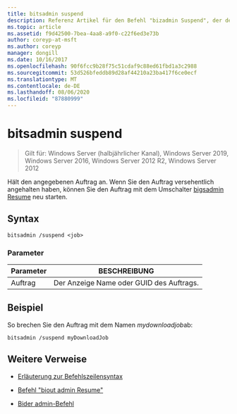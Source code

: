 ```yaml
---
title: bitsadmin suspend
description: Referenz Artikel für den Befehl "bizadmin Suspend", der den angegebenen Auftrag anhält.
ms.topic: article
ms.assetid: f9d42500-7bea-4aa8-a9f0-c22f6ed3e73b
author: coreyp-at-msft
ms.author: coreyp
manager: dongill
ms.date: 10/16/2017
ms.openlocfilehash: 90f6fcc9b28f75c51cdaf9c88ed61fbd1a3c2988
ms.sourcegitcommit: 53d526bfeddb89d28af44210a23ba417f6ce0ecf
ms.translationtype: MT
ms.contentlocale: de-DE
ms.lasthandoff: 08/06/2020
ms.locfileid: "87880999"
---
```

# <a name="bitsadmin-suspend"></a>bitsadmin suspend

> Gilt für: Windows Server (halbjährlicher Kanal), Windows Server 2019, Windows Server 2016, Windows Server 2012 R2, Windows Server 2012

Hält den angegebenen Auftrag an. Wenn Sie den Auftrag versehentlich angehalten haben, können Sie den Auftrag mit dem Umschalter [bigsadmin Resume](bitsadmin-resume.md) neu starten.

## <a name="syntax"></a>Syntax

```
bitsadmin /suspend <job>
```

### <a name="parameters"></a>Parameter

| Parameter | BESCHREIBUNG |
| --------- | ---------- |
| Auftrag | Der Anzeige Name oder GUID des Auftrags. |

## <a name="example"></a>Beispiel

So brechen Sie den Auftrag mit dem Namen *mydownloadjob*ab:


```
bitsadmin /suspend myDownloadJob
```

## <a name="additional-references"></a>Weitere Verweise

- [Erläuterung zur Befehlszeilensyntax](command-line-syntax-key.md)

- [Befehl "biout admin Resume"](bitsadmin-resume.md)

- [Bider admin-Befehl](bitsadmin.md)
